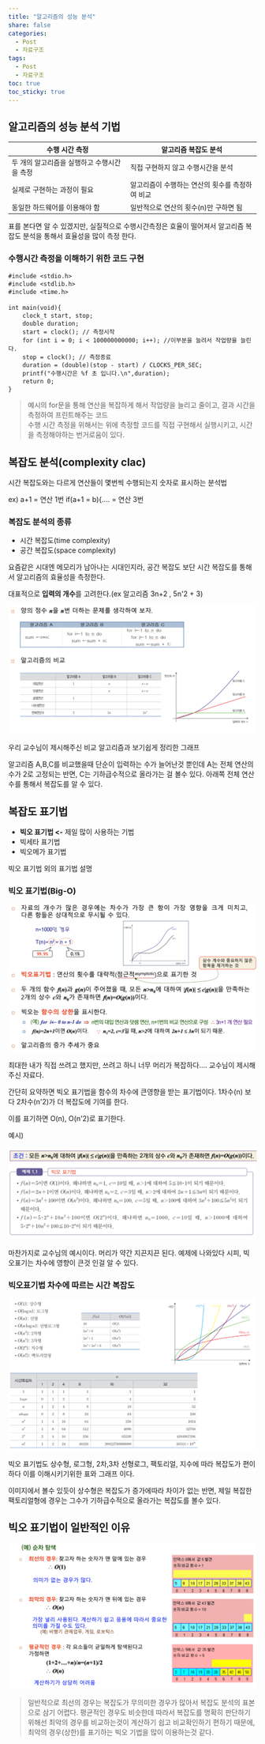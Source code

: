 ```yaml
---
title: "알고리즘의 성능 분석"
share: false
categories:
  - Post
  - 자료구조
tags:
  - Post
  - 자료구조
toc: true
toc_sticky: true
---
```



## 알고리즘의 성능 분석 기법

| 수행 시간 측정                              | 알고리즘 복잡도 분석                            |
| ------------------------------------------- | ----------------------------------------------- |
| 두 개의 알고리즘을 실행하고 수행시간을 측정 | 직접 구현하지 않고 수행시간을 분석              |
| 실제로 구현하는 과정이 필요                 | 알고리즘이 수행하는 연산의 횟수를 측정하여 비교 |
| 동일한 하드웨어를 이용해야 함               | 일반적으로 연산의 횟수(n)만 구하면 됨              | 

표를 본다면 알 수 있겠지만, 실질적으로 수행시간측정은 효율이 떨어져서 알고리즘 복잡도 분석을 통해서 효율성을 많이 측정 한다.

### 수행시간 측정을 이해하기 위한 코드 구현

```
#include <stdio.h>
#include <stdlib.h>
#include <time.h>

int main(void){
	clock_t start, stop;
    double duration;
    start = clock(); // 측정시작
    for (int i = 0; i < 100000000000; i++); //이부분을 늘려서 작업량을 늘린다.
    stop = clock(); // 측정종료
    duration = (double)(stop - start) / CLOCKS_PER_SEC;
    printf("수행시간은 %f 초 입니다.\n",duration);
    return 0;
}
```

> 예시의 for문을 통해 연산을 복잡하게 해서 작업량을 늘리고 줄이고, 결과 시간을 측정하여 프린트해주는 코드  
> 수행 시간 측정을 위해서는 위에 측정할 코드를 직접 구현해서 실행시키고, 시간을 측정해야하는 번거로움이 있다.


## 복잡도 분석(complexity clac)

시간 복잡도와는 다르게 연산들이 몇번씩 수행되는지 숫자로 표시하는 분석법

ex) a+1 = 연산 1번 if(a+1 = b){.... = 연산 3번

### 복잡도 분석의 종류

-   시간 복잡도(time complexity)
-   공간 복잡도(space complexity)

요즘같은 시대엔 메모리가 남아나는 시대인지라, 공간 복잡도 보단 시간 복잡도를 통해서 알고리즘의 효율성을 측정한다.

대표적으로 **입력의 개수**를 고려한다.(ex 알고리즘 3n+2 , 5n'2 + 3)

![](/assets/images/img-2.png)

우리 교수님이 제시해주신 비교 알고리즘과 보기쉽게 정리한 그래프

알고리즘 A,B,C를 비교했을때 단순이 입력하는 수가 늘어난것 뿐인데 A는 전체 연산의 수가 2로 고정되는 반면, C는 기하급수적으로 올라가는 걸 볼수 있다. 아래쪽 전체 연산수를 통해서 복잡도를 알 수 있다.


## 복잡도 표기법

-   **빅오 표기법 <-** 제일 많이 사용하는 기법
-   빅세타 표기법
-   빅오메가 표기법

빅오 표기법 외의 표기법 설명


### 빅오 표기법(Big-O)

![](/assets/images/img-3.png)

최대한 내가 직접 쓰려고 했지만, 쓰려고 하니 너무 머리가 복잡하다.... 교수님이 제시해주신 자료다.

간단히 요약하면 빅오 표기법을 함수의 차수에 큰영향을 받는 표기법이다. 1차수(n) 보다 2차수(n'2)가 더 복잡도에 기여를 한다.

이를 표기하면 O(n), O(n'2)로 표기한다.

예시)

![](/assets/images/img-1.png)

마찬가지로 교수님의 예시이다. 머리가 약간 지끈지끈 된다.
예제에 나와있다 시피, 빅 오표기는 차수에 영향이 큰것 인걸 알 수 있다.

### 빅오표기법 차수에 따르는 시간 복잡도

![](/assets/images/img-4.png)

빅오 표기법도 상수형, 로그형, 2차,3차 선형로그, 팩토리얼, 지수에 따라 복잡도가 편이하다 이를 이해시키기위한 표와 그래프 이다.

이미지에서 볼수 있듯이 상수형은 복잡도가 증가에따라 차이가 없는 반면, 제일 복잡한 팩토리얼형에 경우는 그수가 기하급수적으로 올라가는 복잡도를 볼수 있다.

## 빅오 표기법이 일반적인 이유

![](/assets/images/img-5.png)
> 일반적으로 최선의 경우는 복잡도가 무의미한 경우가 많아서 복잡도 분석의 표본으로 삼기 어렵다. 
> 평균적인 경우도 비슷한데 따라서 복잡도를 명확히 판단하기 위해선 최악의 경우를 비교하는것이 계산하기 쉽고 비교확인하기 편하기 때문에, 최악의 경우(상한)를 표기하는 빅오 기법을 많이 이용하는것 같다.